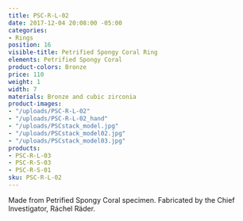 ```yaml
---
title: PSC-R-L-02
date: 2017-12-04 20:08:00 -05:00
categories:
- Rings
position: 16
visible-title: Petrified Spongy Coral Ring
elements: Petrified Spongy Coral
product-colors: Bronze
price: 110
weight: 1
width: 7
materials: Bronze and cubic zirconia
product-images:
- "/uploads/PSC-R-L-02"
- "/uploads/PSC-R-L-02_hand"
- "/uploads/PSCstack_model.jpg"
- "/uploads/PSCstack_model02.jpg"
- "/uploads/PSCstack_model03.jpg"
products:
- PSC-R-L-03
- PSC-R-S-03
- PSC-R-S-01
sku: PSC-R-L-02
---
```


Made from Petrified Spongy Coral specimen. Fabricated by the Chief Investigator, Ráchel Räder.